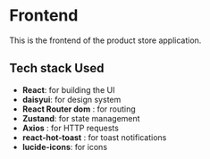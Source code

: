 # Frontend

This is the frontend of the product store application.

## Tech stack Used

- **React**: for building the UI
- **daisyui**: for design system
- **React Router dom** : for routing
- **Zustand**: for state management
- **Axios** : for HTTP requests
- **react-hot-toast** : for toast notifications
- **lucide-icons**: for icons